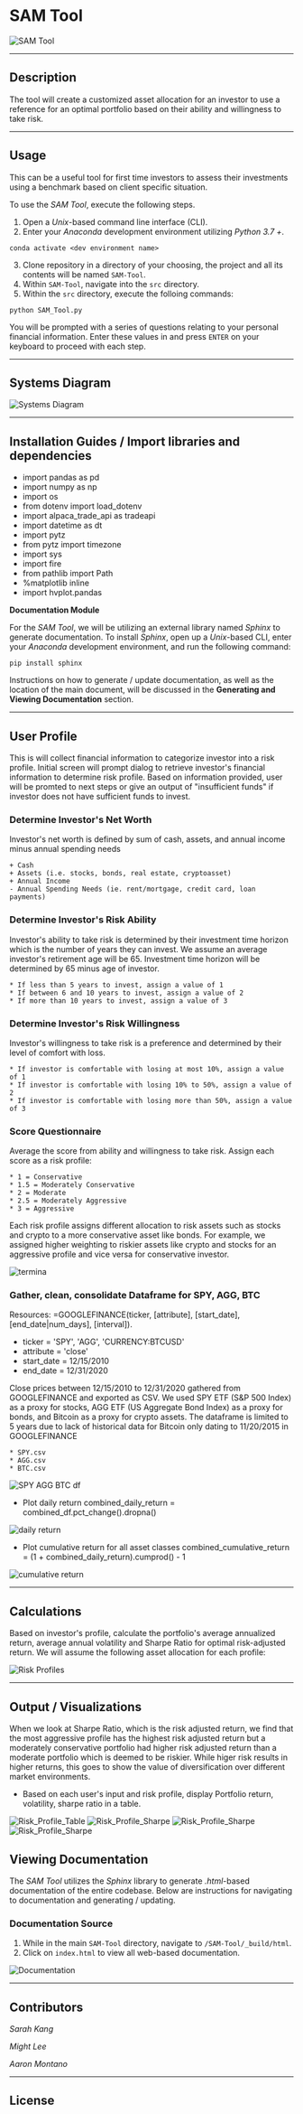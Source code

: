 # SAM Tool
![SAM Tool](./Images/main_image.jpg)

---

## Description
The tool will create a customized asset allocation for an investor to use a reference for an optimal portfolio based on their ability and willingness to take risk. 

---
## Usage
This can be a useful tool for first time investors to assess their investments using a benchmark based on client specific situation. 

To use the _SAM Tool_, execute the following steps. 

1. Open a _Unix_-based command line interface (CLI). 
2. Enter your _Anaconda_ development environment utilizing _Python 3.7 +_.
```
conda activate <dev environment name>
```
3. Clone repository in a directory of your choosing, the project and all its contents will be named ```SAM-Tool```.
4. Within ```SAM-Tool```, navigate into the ```src``` directory.
5. Within the ```src``` directory, execute the folloing commands:

```
python SAM_Tool.py
```

You will be prompted with a series of questions relating to your personal financial information. Enter these values in and press ```ENTER``` on your keyboard to proceed with each step. 

---
## Systems Diagram
![Systems Diagram](./Systems_Diagrams/Pipelines/main_pipeline.png)

---
## Installation Guides / Import libraries and dependencies

* import pandas as pd
* import numpy as np
* import os
* from dotenv import load_dotenv
* import alpaca_trade_api as tradeapi
* import datetime as dt
* import pytz
* from pytz import timezone
* import sys
* import fire
* from pathlib import Path
* %matplotlib inline
* import hvplot.pandas

__Documentation Module__

For the _SAM Tool_, we will be utilizing an external library named _Sphinx_ to generate documentation. To install _Sphinx_, open up a _Unix_-based CLI, enter your _Anaconda_ development environment, and run the following command:

```
pip install sphinx
```

Instructions on how to generate / update documentation, as well as the location of the main document, will be discussed in the __Generating and Viewing Documentation__ section.

---
## User Profile
This is will collect financial information to categorize investor into a risk profile. Initial screen will prompt dialog to retrieve investor's financial information to determine risk profile. Based on information provided, user will be promted to next steps or give an output of "insufficient funds" if investor does not have sufficient funds to invest. 

### Determine Investor's Net Worth
Investor's net worth is defined by sum of cash, assets, and annual income minus annual spending needs

    + Cash
    + Assets (i.e. stocks, bonds, real estate, cryptoasset)
    + Annual Income
    - Annual Spending Needs (ie. rent/mortgage, credit card, loan payments)

### Determine Investor's Risk Ability
Investor's ability to take risk is determined by their investment time horizon which is the number of years they can invest. We assume an average investor's retirement age will be 65. Investment time horizon will be determined by 65 minus age of investor.

    * If less than 5 years to invest, assign a value of 1
    * If between 6 and 10 years to invest, assign a value of 2
    * If more than 10 years to invest, assign a value of 3

### Determine Investor's Risk Willingness
Investor's willingness to take risk is a preference and determined by their level of comfort with loss.  

    * If investor is comfortable with losing at most 10%, assign a value of 1
    * If investor is comfortable with losing 10% to 50%, assign a value of 2
    * If investor is comfortable with losing more than 50%, assign a value of 3

### Score Questionnaire
Average the score from ability and willingness to take risk. Assign each score as a risk profile:

    * 1 = Conservative
    * 1.5 = Moderately Conservative
    * 2 = Moderate
    * 2.5 = Moderately Aggressive
    * 3 = Aggressive

Each risk profile assigns different allocation to risk assets such as stocks and crypto to a more conservative asset like bonds. For example, we assigned higher weighting to riskier assets like crypto and stocks for an aggressive profile and vice versa for conservative investor. 

![termina](./Images/terminal.png)

### Gather, clean, consolidate Dataframe for SPY, AGG, BTC
Resources: 
=GOOGLEFINANCE(ticker, [attribute], [start_date], [end_date|num_days], [interval]). 
 * ticker = 'SPY', 'AGG', 'CURRENCY:BTCUSD'
 * attribute = 'close'
 * start_date = 12/15/2010
 * end_date = 12/31/2020

Close prices between 12/15/2010 to 12/31/2020 gathered from GOOGLEFINANCE and exported as CSV. We used SPY ETF (S&P 500 Index) as a proxy for stocks, AGG ETF (US Aggregate Bond Index) as a proxy for bonds, and Bitcoin as a proxy for crypto assets. The dataframe is limited to 5 years due to lack of historical data for Bitcoin only dating to 11/20/2015 in GOOGLEFINANCE

    * SPY.csv
    * AGG.csv
    * BTC.csv
    
![SPY AGG BTC df](./Images/SPY_AGG_BTC_df.png)

* Plot daily return
combined_daily_return = combined_df.pct_change().dropna()

![daily return](./Images/asset_daily_return_hvplot.png)

* Plot cumulative return for all asset classes
combined_cumulative_return = (1 + combined_daily_return).cumprod() - 1

![cumulative return](./Images/asset_cumulative_return_plot.png)

---
## Calculations
Based on investor's profile, calculate the portfolio's average annualized return, average annual volatility and Sharpe Ratio for optimal risk-adjusted return. We will assume the following asset allocation for each profile:

![Risk Profiles](./Images/risk_profile.png)


---
## Output / Visualizations
When we look at Sharpe Ratio, which is the risk adjusted return, we find that the most aggressive profile has the highest risk adjusted return but a moderately conservative portfolio had higher risk adjusted return than a moderate portfolio which is deemed to be riskier. While higer risk results in higher returns, this goes to show the value of diversification over different market environments.

* Based on each user's input and risk profile, display Portfolio return, volatility, sharpe ratio in a table.

![Risk_Profile_Table](./Images/risk_profile_table.png)
![Risk_Profile_Sharpe](./Images/risk_profile_sharpe_barchart.png)
![Risk_Profile_Sharpe](./Images/risk_profile_return_barchart.png)
![Risk_Profile_Sharpe](./Images/risk_profile_vol_barchart.png)

## Viewing Documentation 

The _SAM Tool_ utilizes the _Sphinx_ library to generate _.html_-based documentation of the entire codebase. Below are instructions for navigating to documentation and generating / updating. 

### Documentation Source

1. While in the main ```SAM-Tool``` directory, navigate to ```/SAM-Tool/_build/html```.
2. Click on ```index.html``` to view all web-based documentation. 

![Documentation](./Images/documentation.png)

---
## Contributors

_Sarah Kang_ 

_Might Lee_  

_Aaron Montano_

---

## License

